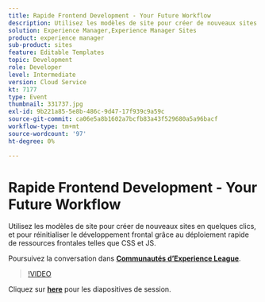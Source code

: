 ```yaml
---
title: Rapide Frontend Development - Your Future Workflow
description: Utilisez les modèles de site pour créer de nouveaux sites en quelques clics, et pour réinitialiser le développement frontal grâce au déploiement rapide de ressources frontales telles que CSS et JS. Cette session a été diffusée dans le cadre d’un événement de contenu Adobe Developers Live.
solution: Experience Manager,Experience Manager Sites
product: experience manager
sub-product: sites
feature: Editable Templates
topic: Development
role: Developer
level: Intermediate
version: Cloud Service
kt: 7177
type: Event
thumbnail: 331737.jpg
exl-id: 9b221a85-5e8b-486c-9d47-17f939c9a59c
source-git-commit: ca06e5a8b1602a7bcfb83a43f529680a5a96bacf
workflow-type: tm+mt
source-wordcount: '97'
ht-degree: 0%

---
```


# Rapide Frontend Development - Your Future Workflow

Utilisez les modèles de site pour créer de nouveaux sites en quelques clics, et pour réinitialiser le développement frontal grâce au déploiement rapide de ressources frontales telles que CSS et JS.

Poursuivez la conversation dans **[Communautés d’Experience League](http://adobe.ly/36Yd3v6)**.

>[!VIDEO](https://video.tv.adobe.com/v/331737/?quality=12&learn=on&hidetitle=true)

Cliquez sur **[here](/help/adobe-developers-live/assets/rapid-frontend-devlopment.pdf)** pour les diapositives de session.
